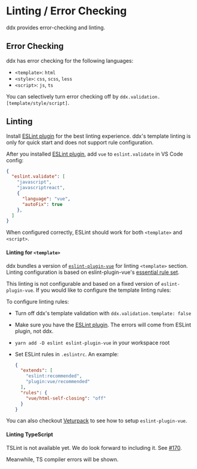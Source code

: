 # Linting / Error Checking

ddx provides error-checking and linting.

## Error Checking

ddx has error checking for the following languages:

- `<template>`: `html`
- `<style>`: `css`, `scss`, `less`
- `<script>`: `js`, `ts`

You can selectively turn error checking off by `ddx.validation.[template/style/script]`.

## Linting

Install [ESLint plugin](https://marketplace.visualstudio.com/items?itemName=dbaeumer.vscode-eslint) for the best linting experience. ddx's template linting is only for quick start and does not support rule configuration.

After you installed [ESLint plugin](https://marketplace.visualstudio.com/items?itemName=dbaeumer.vscode-eslint), add `vue` to `eslint.validate` in VS Code config:

```json
{
  "eslint.validate": [
    "javascript",
    "javascriptreact",
    {
      "language": "vue",
      "autoFix": true
    },
  ]
}
```

When configured correctly, ESLint should work for both `<template>` and `<script>`.

#### Linting for `<template>`

ddx bundles a version of [`eslint-plugin-vue`](https://eslint.vuejs.org/) for linting `<template>` section. Linting configuration is based on eslint-plugin-vue's [essential rule set](https://vuejs.github.io/eslint-plugin-vue/rules/#priority-a-essential-error-prevention).

This linting is not configurable and based on a fixed version of `eslint-plugin-vue`. If you would like to configure the template linting rules:

To configure linting rules:

- Turn off ddx's template validation with `ddx.validation.template: false`
- Make sure you have the [ESLint plugin](https://marketplace.visualstudio.com/items?itemName=dbaeumer.vscode-eslint). The errors will come from ESLint plugin, not ddx.
- `yarn add -D eslint eslint-plugin-vue` in your workspace root
- Set ESLint rules in `.eslintrc`. An example:

  ```json
  {
    "extends": [
      "eslint:recommended",
      "plugin:vue/recommended"
    ],
    "rules": {
      "vue/html-self-closing": "off"
    }
  }
  ```

You can also checkout [Veturpack](https://github.com/octref/veturpack) to see how to setup `eslint-plugin-vue`.

#### Linting TypeScript

TSLint is not available yet. We do look forward to including it. See [#170](https://github.com/vuejs/ddx/issues/170).

Meanwhile, TS compiler errors will be shown.
